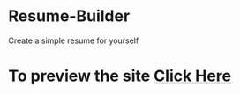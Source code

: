 # Resume-Builder
 Create a simple resume for yourself
<h1> To preview the site <a href="https://personalresumebuilder.netlify.app">Click Here </a></h1>
